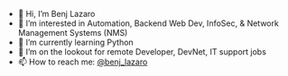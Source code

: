 - 👋 Hi, I’m Benj Lazaro
- 👀 I’m interested in Automation, Backend Web Dev, InfoSec, & Network Management Systems (NMS)
- 🌱 I’m currently learning Python
- 💞️ I’m on the lookout for remote Developer, DevNet, IT support jobs 
- 📫 How to reach me: <a href="https://twitter.com/benj_lazaro">@benj_lazaro</a>

<!---
benj-lazaro/benj-lazaro is a ✨ special ✨ repository because its `README.md` (this file) appears on your GitHub profile.
You can click the Preview link to take a look at your changes.
--->

